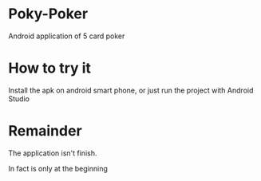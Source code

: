 # Poky-Poker
Android application of 5 card poker 

# How to try it
Install the apk on android smart phone, or just run the project with Android Studio

# Remainder
The application isn't finish.

In fact is only at the beginning
